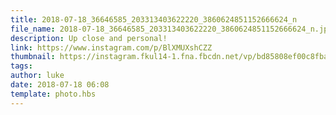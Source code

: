 ```yaml
---
title: 2018-07-18_36646585_203313403622220_3860624851152666624_n
file_name: 2018-07-18_36646585_203313403622220_3860624851152666624_n.jpg
description: Up close and personal!
link: https://www.instagram.com/p/BlXMUXshCZZ
thumbnail: https://instagram.fkul14-1.fna.fbcdn.net/vp/bd85808ef00c8fba331a58c15ff9d6de/5C04B126/t51.2885-15/sh0.08/e35/s640x640/36646585_203313403622220_3860624851152666624_n.jpg?ig_cache_key=MTgyNTk4MjM1MDMxMjYxMzQ2NQ%3D%3D.2
tags: 
author: luke
date: 2018-07-18 06:08
template: photo.hbs
---
```

